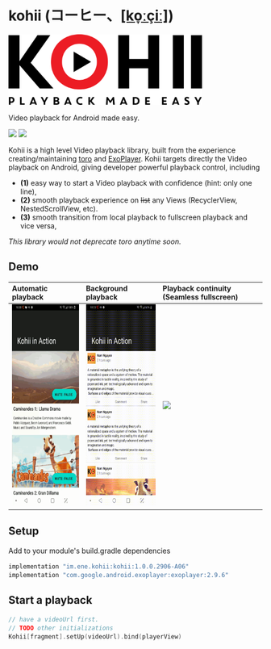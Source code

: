 # kohii (コーヒー、[[ko̞ːçiː]](https://en.wiktionary.org/wiki/%E3%82%B3%E3%83%BC%E3%83%92%E3%83%BC))

<img src="art/kohii.png?raw=true" alt="Kohii" width="384">

Video playback for Android made easy.

![](https://img.shields.io/nexus/r/https/oss.sonatype.org/im.ene.kohii/kohii.svg)
[![](https://yourdonation.rocks/images/badge.svg)](https://www.paypal.me/eneimlabs/500jpy)

Kohii is a high level Video playback library, built from the experience creating/maintaining [toro](https://github.com/eneim/toro) and [ExoPlayer](https://github.com/google/ExoPlayer). Kohii targets directly the Video playback on Android, giving developer powerful playback control, including 

- **(1)** easy way to start a Video playback with confidence (hint: only one line), 
- **(2)** smooth playback experience on ~~list~~ any Views (RecyclerView, NestedScrollView, etc).
- **(3)** smooth transition from local playback to fullscreen playback and vice versa, 

*This library would not deprecate toro anytime soon.*

## Demo

|Automatic playback|Background playback|Playback continuity (Seamless fullscreen)|
| :--- | :--- | :--- |
|<img src="/art/kohii_demo_2.gif" height="400"/>|<img src="/art/kohii_demo_1.gif" height="400"/>|<img src="/art/kohii_demo_3.gif" height="400"/>|

## Setup

Add to your module's build.gradle dependencies

```groovy
implementation "im.ene.kohii:kohii:1.0.0.2906-A06"
implementation "com.google.android.exoplayer:exoplayer:2.9.6"
```

## Start a playback

```kotlin
// have a videoUrl first.
// TODO other initializations
Kohii[fragment].setUp(videoUrl).bind(playerView)
```
